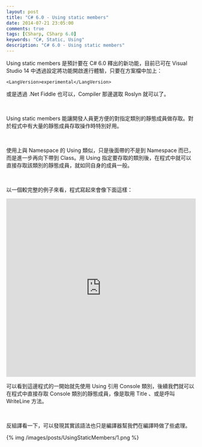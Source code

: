 ```yaml
---
layout: post
title: "C# 6.0 - Using static members"
date: 2014-07-21 23:05:00
comments: true
tags: [CSharp, CSharp 6.0]
keywords: "C#, Static, Using"
description: "C# 6.0 - Using static members"
---
```


Using static members 是預計要在 C# 6.0 釋出的新功能，目前已可在 Visual Studio 14 中透過設定將功能開啟進行體驗，只要在方案檔中加上： 

<!-- More -->

    <LangVersion>experimental</LangVersion>
 

或是透過 .Net Fiddle 也可以，Compiler 那邊選取 Roslyn 就可以了。  

<br/>

Using static members 能讓開發人員更方便的對指定類別的靜態成員做存取。對於程式中有大量的靜態成員存取操作時特別好用。    

<br/>

使用上與 Namespace 的 Using 類似，只是後面帶的不是到 Namespace 而已，而是進一步再向下帶到 Class。用 Using 指定要存取的類別後，在程式中就可以直接存取該類別的靜態成員，就如同自身的成員一般。  

<br/>

以一個較完整的例子來看，程式寫起來會像下面這樣：  

<iframe width="100%" height="475" src="https://dotnetfiddle.net/Widget/5BMb2R" frameborder="0"></iframe>  

<br/>

可以看到這邊程式的一開始就先使用 Using 引用 Console 類別，後續我們就可以在程式中直接存取 Console 類別的靜態成員，像是取用 Title 、或是呼叫 WriteLine 方法。  

<br/>

反組譯看一下，可以發現其實該語法也只是編譯器幫我們在編譯時做了些處理。  

{% img /images/posts/UsingStaticMembers/1.png %}
